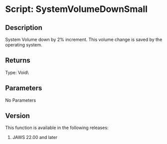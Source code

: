 # Script: SystemVolumeDownSmall

## Description

System Volume down by 2% increment. This volume change is saved by the
operating system.

## Returns

Type: Void\

## Parameters

No Parameters

## Version

This function is available in the following releases:

1.  JAWS 22.00 and later
